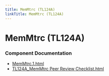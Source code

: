 ```yaml
---
title: MemMtrc (TL124A)
linkTitle: MemMtrc (TL124A)
---
```


# MemMtrc (TL124A)
### Component Documentation

- [MemMtrc.1.html](doc/MemMtrc.1.html)
- [TL124A_MemMtrc Peer Review Checklist.html](doc/TL124A_MemMtrc%20Peer%20Review%20Checklist.html)

